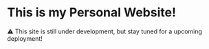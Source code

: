 # This is my Personal Website!

:warning: This site is still under development, but stay tuned for a upcoming deployment!